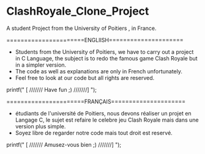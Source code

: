 # ClashRoyale_Clone_Project
A student Project from the University of Poitiers , in France.


======================ENGLIISH=====================
* Students from the University of Poitiers, we have to carry out a project in C Language, 
  the subject is to redo the famous game Clash Royale but in a simpler version.
* The code as well as explanations are only in French unfortunately.
* Feel free to look at our code but all rights are reserved. 

printf(" [ ///////  Have fun ;) ///////] ");


======================FRANÇAIS=====================
* étudiants de l'université de Poitiers, nous devons réaliser un projet en Langage C, 
  le sujet est refaire le celebre jeu Clash Royale mais dans une version plus simple. 
* Soyez libre de regarder notre code mais tout droit est reservé. 

printf(" [ /////// Amusez-vous bien ;) ///////] ");
